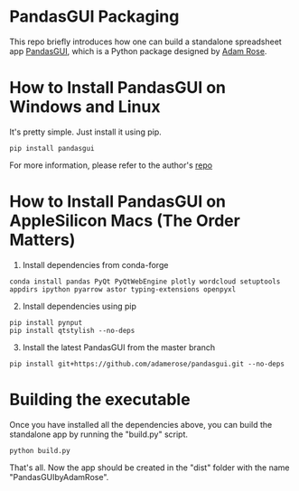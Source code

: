 # PandasGUI Packaging
This repo briefly introduces how one can build a standalone spreadsheet app [PandasGUI](https://github.com/adamerose/PandasGUI), which is a Python package designed by [Adam Rose](https://github.com/adamerose).

# How to Install PandasGUI on Windows and Linux
It's pretty simple. Just install it using pip.
```shell
pip install pandasgui
```
For more information, please refer to the author's [repo](https://github.com/adamerose/PandasGUI#installation)


# How to Install PandasGUI on AppleSilicon Macs (The Order Matters)

1. Install dependencies from conda-forge
```shell
conda install pandas PyQt PyQtWebEngine plotly wordcloud setuptools appdirs ipython pyarrow astor typing-extensions openpyxl
```

2. Install dependencies using pip
```shell
pip install pynput
pip install qtstylish --no-deps
```

3. Install the latest PandasGUI from the master branch
```shell
pip install git+https://github.com/adamerose/pandasgui.git --no-deps
```

# Building the executable
Once you have installed all the dependencies above, you can build the standalone app by running the "build.py" script.
```shell
python build.py
```
That's all. Now the app should be created in the "dist" folder with the name "PandasGUIbyAdamRose".
